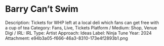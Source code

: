 # Barry Can’t Swim

Description: Tickets for WHP left at a local deli which fans can get free with a cup of tea
Category: Fans, Live, Tickets
Platform / Medium: Shop, Venue
Digi / IRL: IRL
Type: Artist
Approach: Ideas
Label: Ninja Tune
Year: 2024
Attachment: e94b3a05-f666-46a3-8310-173e4f2893b1.png